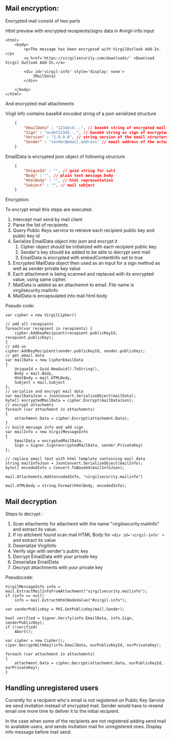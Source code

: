 ## Mail encryption: ##

Encrypted mail consist of two parts

Html preview with encrypted recepients/signs data in #virgil-info input

	<html>
		<body>
			<p>The message has been encrypted with VirgilOutlook Add-In.</p>
			<a href='https://virgilsecurity.com/downloads/' >Download Virgil Outlook Add-In.</a>

			<div id='virgil-info' style='display: none'>
				{MailData}
			</div>

		</body>
	</html>
	
And encrypted mail attachments


Virgil info contains base64 encoded string of a json serialized structure 

```json
	{
		"EmailData" : "123abcd...", // base64 string of encrypted mail data
		"Sign" : "acdef12345...", // base64 string os sign of encrypted mail, created data with sender private key
		"Version" : "1.0.0.0", // string version of the email structure, default value is 1.0.0.0
		"Sender" : "sender@email.address" // email address of the actual sender 
	}
```


EmailData is encrypted json object of following structure
```json
	{
		"UniqueId" : "", // guid string for salt
		"Body" : "", // plain text message body
		"HtmlBody" : "", // html representation
		"Subject" : "", // mail subject
	} 
```
Encryption: 

To encrypt email this steps are executed: 

1. Intercept mail send by mail client
2. Parse the list of recipients
3. Query Public Keys service to retrieve each recipient public key and public key id
4. Serialize EmailData object into json and encrypt it	
	1. Cipher object should be initialized with each recipient public key.
	2. Sender's key should be added to be able to decrypt sent mail
	3. EmailData is encrypted with embedContentInfo set to true
5. Encrypted MailData object then used as an input for a sign method as well as sender private key value
6. Each attachment is being scanned and replaced with its encrypted value, using same cipher.
7. MailData is added as an attachemnt to email. File name is virgilsecurity.mailinfo
8. MailData is encapsulated into mail html body 


Pseudo code:

	var cipher = new VirgilCipher()  
	
	// add all recepients
	foreach(var recepient in recepients) {
		cipher.AddKeyRecipient(recepient.publicKeyId, recepient.publicKey);
	}
	// add us
	cipher.AddKeyRecipient(sender.publicKeyId, sender.publicKey);
	// get email data
	var mailData = new CipherEmailData
	{
	    UniqueId = Guid.NewGuid().ToString(),
	    Body = mail.Body,
	    HtmlBody = mail.HTMLBody,
	    Subject = mail.Subject
	};
	// serialize and encrypt mail data
	var mailDataJson = JsonConvert.SerializeObject(mailData);
	byte[] encryptedMailData = cipher.Encrypt(mailDataJson);
	// encrypt attachemts
	foreach (var attachment in attachemnts)
	{   
	    attachment.Data = cipher.Encrypt(attachemnt.Data);    
	}
	// build message info and add sign 
	var mailInfo = new VirgilMessageInfo
	{
	    EmailData = encryptedMailData,
	    Sign = Signer.Sign(encryptedMailData, sender.PrivateKey)
	};
	
	// replace email text with html template containing mail data
	string mailInfoJson = JsonConvert.SerializeObject(mailInfo);
	byte[] encodedInfo = Convert.ToBase64(mailInfoJson);
	
	mail.Attachemnts.Add(encodedInfo, "virgilsecurity.mailinfo")
		
	mail.HTMLBody = string.Format(HtmlBody, encodedInfo);

## Mail decryption ##

Steps to decrypt : 

1. Scan attachemts for attachemt with the name "virgilsecurity.mailinfo" and extract its value.
2. If no attchemt found scan mail HTML Body for `<div id='virgil-info' >` and extract its value
2. Deserialize VirgilInfo
2. Verify sign with sender's public key
2. Decrypt EmailData with your private key
3. Deserialize EmailData
3. Decrypt attachments with your private key

Pseudocode:

	VirgilMessageInfo info = mail.ExtractMailInfoFromAttachment("virgilsecurity.mailinfo");
	if (info == null)
		info = mail.ExtractHtmlNodeValue("#virgil-info");
	
	var senderPublicKey = PKI.GetPublicKey(mail.Sender);
	
	bool verified = Signer.Verify(info.EmailData, info.Sign, senderPublicKey);
	if (!verified)
		Abort();
	
	var cipher = new Cipher();
	ciper.DecryptWithKey(info.EmailData, ourPublicKeyId, ourPrivateKey);
	
	foreach (var attachment in attachemnts)
	{   
	    attachment.Data = cipher.Decrypt(attachemnt.Data, ourPublicKeyId, ourPrivateKey);    
	}

## Handling unregistered users ## 

Currently for a recipient who's email is not registered on Public Key Service we send invitation instead of encrypted mail. Sender would have to resend email one more time to deliver it to the initial recipient.

In the case when some of the recipients are not registered adding send mail to available users, and sends invitation mail for unregistered ones. Display info message before mail send.


